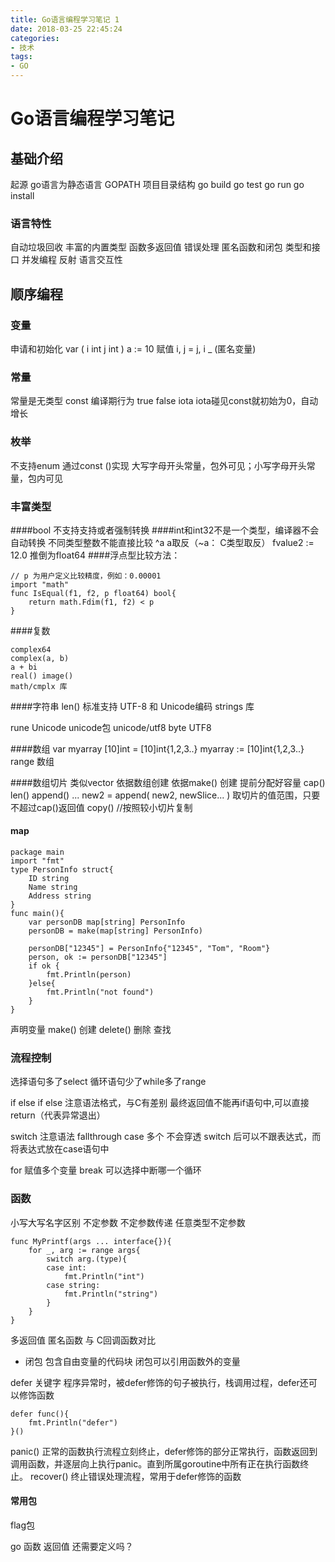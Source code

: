 ```yaml
---
title: Go语言编程学习笔记 1
date: 2018-03-25 22:45:24
categories:
- 技术 
tags:
- GO
---
```


# Go语言编程学习笔记

## 基础介绍
起源
go语言为静态语言
GOPATH
项目目录结构
go build
go test
go run
go install

### 语言特性
自动垃圾回收
丰富的内置类型
函数多返回值
错误处理
匿名函数和闭包
类型和接口
并发编程
反射
语言交互性

<!--more-->

## 顺序编程
### 变量
申请和初始化
var (
    i int
    j int
)
a := 10
赋值
i, j = j, i
_ (匿名变量)

### 常量
常量是无类型
const
编译期行为
true false iota
iota碰见const就初始为0，自动增长

### 枚举
 不支持enum
 通过const ()实现
 大写字母开头常量，包外可见；小写字母开头常量，包内可见
 
### 丰富类型
####bool 不支持支持或者强制转换
####int和int32不是一个类型，编译器不会自动转换
不同类型整数不能直接比较
^a a取反（~a： C类型取反）
fvalue2 := 12.0 推倒为float64
####浮点型比较方法：
```
// p 为用户定义比较精度，例如：0.00001
import "math"
func IsEqual(f1, f2, p float64) bool{
    return math.Fdim(f1, f2) < p
}
```
####复数
```
complex64
complex(a, b)
a + bi
real() image()
math/cmplx 库
```
####字符串
len()
标准支持 UTF-8 和 Unicode编码
strings 库

rune Unicode unicode包 unicode/utf8
byte UTF8 

####数组
var myarray [10]int = [10]int{1,2,3..}
myarray := [10]int{1,2,3..}
range 数组

####数组切片
类似vector
依据数组创建
依据make() 创建
提前分配好容量
cap() 
len()
append()  ...
new2 = append( new2, newSlice... )
取切片的值范围，只要不超过cap()返回值
copy() //按照较小切片复制

#### map
```
package main
import "fmt"
type PersonInfo struct{
    ID string
    Name string
    Address string
}
func main(){
	var personDB map[string] PersonInfo
    personDB = make(map[string] PersonInfo)

    personDB["12345"] = PersonInfo{"12345", "Tom", "Room"}
    person, ok := personDB["12345"]
    if ok {
        fmt.Println(person)
    }else{
        fmt.Println("not found")
    }
}
```
声明变量
make() 创建
delete() 删除
查找

### 流程控制
选择语句多了select
循环语句少了while多了range

if else if else
注意语法格式，与C有差别
最终返回值不能再if语句中,可以直接return（代表异常退出）

switch 注意语法
fallthrough
case 多个
不会穿透
switch 后可以不跟表达式，而将表达式放在case语句中

for
赋值多个变量
break 可以选择中断哪一个循环

### 函数
小写大写名字区别
不定参数
不定参数传递
任意类型不定参数
```
func MyPrintf(args ... interface{}){
    for _, arg := range args{
        switch arg.(type){
        case int:
            fmt.Println("int")
        case string:
            fmt.Println("string")
        }
    }
}
```
多返回值
匿名函数 与 C回调函数对比
* 闭包
包含自由变量的代码块
闭包可以引用函数外的变量

defer 关键字
程序异常时，被defer修饰的句子被执行，栈调用过程，defer还可以修饰函数
```
defer func(){
    fmt.Println("defer")
}()
```    

panic()
正常的函数执行流程立刻终止，defer修饰的部分正常执行，函数返回到调用函数，并逐层向上执行panic。直到所属goroutine中所有正在执行函数终止。
recover()
终止错误处理流程，常用于defer修饰的函数
#### 常用包
flag包

go 函数 返回值 还需要定义吗？

